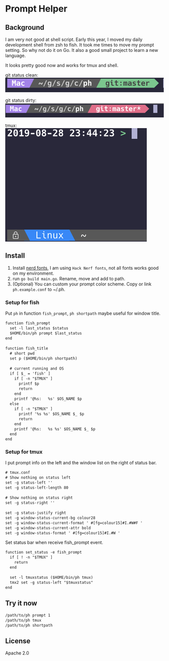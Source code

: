 # Prompt Helper

## Background

I am very not good at shell script. Early this year, I moved my daily development shell from zsh to fish. It took me times to move my prompt setting. So why not do it on Go. It also a good small project to learn a new language.

It looks pretty good now and works for tmux and shell.

git status clean:<br>
<img src="screenshot/git-1.png">

git status dirty:<br>
<img src="screenshot/git-2.png">

tmux:<br>
<img src="screenshot/tmux.png">

## Install

1. Install [nerd fonts](https://github.com/ryanoasis/nerd-fonts), I am using `Hack Nerf fonts`, not all fonts works good on my environment.
2. run `go build main.go`. Rename, move and add to path.
3. (Optional) You can custom your prompt color scheme. Copy or link `ph.example.conf` to ~/.ph.

### Setup for fish

Put `ph` in function `fish_prompt`, `ph shortpath` maybe useful for window title.

```fish
function fish_prompt
  set -l last_status $status
  $HOME/bin/ph prompt $last_status
end

function fish_title
  # short pwd
  set p ($HOME/bin/ph shortpath)

  # current running and OS
  if [ $_ = 'fish' ]
    if [ -n "$TMUX" ]
      printf $p
      return
    end
    printf '@%s:   %s' $OS_NAME $p
  else
    if [ -n "$TMUX" ]
      printf '%s %s' $OS_NAME $_ $p
      return
    end
    printf '@%s:   %s %s' $OS_NAME $_ $p
  end
end
```

### Setup for tmux

I put prompt info on the left and the window list on the right of status bar.

```
# tmux.conf
# Show nothing on status left
set -g status-left ''
set -g status-left-length 80

# Show nothing on status right
set -g status-right ''

set -g status-justify right
set -g window-status-current-bg colour28
set -g window-status-current-format ' #[fg=colour15]#I.#W#F '
set -g window-status-current-attr bold
set -g window-status-format ' #[fg=colour15]#I.#W '
```

Set status bar when receive fish_prompt event.

```fish
function set_status -e fish_prompt
  if [ ! -n "$TMUX" ]
    return
  end

  set -l tmuxstatus ($HOME/bin/ph tmux)
  tmx2 set -g status-left "$tmuxstatus"
end
```

## Try it now

```
/path/to/ph prompt 1
/path/to/ph tmux
/path/to/ph shortpath
```

## License

Apache 2.0
